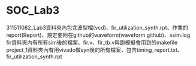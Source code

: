 # SOC_Lab3
311511082_Lab3資料夾內包含波型檔(vcd)、fir_utilization_synth.rpt、作業的report(Report)、規定要附在github的waveform(waveform github)、xsim.log
fir資料夾內有所有sim後的檔案、fir.v、fir_tb.v與跑模擬會用到的makefile
project_1資料夾內有用vivado做syn後的所有檔案，包含timing_report.txt、fir_utilization_synth.rpt
